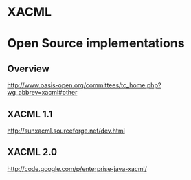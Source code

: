 # XACML #


# Open Source implementations #

## Overview ##

http://www.oasis-open.org/committees/tc_home.php?wg_abbrev=xacml#other

## XACML 1.1 ##
http://sunxacml.sourceforge.net/dev.html

## XACML 2.0 ##
http://code.google.com/p/enterprise-java-xacml/
